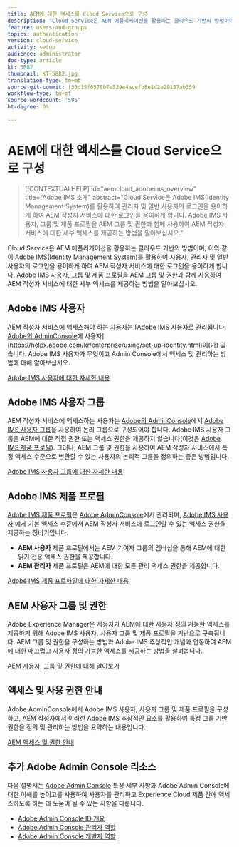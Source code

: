 ```yaml
---
title: AEM에 대한 액세스를 Cloud Service으로 구성
description: 'Cloud Service은 AEM 애플리케이션을 활용하는 클라우드 기반의 방법이며, 이와 같이 Adobe IMS(Identity Management System)를 활용하여 사용자, 관리자 및 일반 사용자의 로그인을 용이하게 하여 AEM 작성자 서비스에 대한 로그인을 용이하게 합니다. Adobe IMS 사용자, 사용자 그룹 및 제품 프로필이 모두 AEM 그룹 및 권한과 함께 사용하여 AEM 작성자에 대한 특정 액세스 권한을 제공하는 방법에 대해 알아보십시오.  '
feature: users-and-groups
topics: authentication
version: cloud-service
activity: setup
audience: administrator
doc-type: article
kt: 5882
thumbnail: KT-5882.jpg
translation-type: tm+mt
source-git-commit: f30d15f0578b7e529e4acefb8e1d2e29157ab359
workflow-type: tm+mt
source-wordcount: '595'
ht-degree: 0%

---
```



# AEM에 대한 액세스를 Cloud Service으로 구성

>[!CONTEXTUALHELP]
>id="aemcloud_adobeims_overview"
>title="Adobe IMS 소개"
>abstract="Cloud Service은 Adobe IMS(Identity Management System)를 활용하여 관리자 및 일반 사용자의 로그인을 용이하게 하여 AEM 작성자 서비스에 대한 로그인을 용이하게 합니다. Adobe IMS 사용자, 그룹 및 제품 프로필을 AEM 그룹 및 권한과 함께 사용하여 AEM 작성자 서비스에 대한 세부 액세스를 제공하는 방법을 알아보십시오."

Cloud Service은 AEM 애플리케이션을 활용하는 클라우드 기반의 방법이며, 이와 같이 Adobe IMS(Identity Management System)를 활용하여 사용자, 관리자 및 일반 사용자의 로그인을 용이하게 하여 AEM 작성자 서비스에 대한 로그인을 용이하게 합니다. Adobe IMS 사용자, 그룹 및 제품 프로필을 AEM 그룹 및 권한과 함께 사용하여 AEM 작성자 서비스에 대한 세부 액세스를 제공하는 방법을 알아보십시오.

## Adobe IMS 사용자

AEM 작성자 서비스에 액세스해야 하는 사용자는 [Adobe IMS 사용자로 관리됩니다. [Adobe의 AdminConsole](https://adminconsole.adobe.com)에 사용자](https://helpx.adobe.com/kr/enterprise/using/set-up-identity.html)이(가) 있습니다. Adobe IMS 사용자가 무엇이고 Admin Console에서 액세스 및 관리하는 방법에 대해 알아보십시오.

[Adobe IMS 사용자에 대한 자세한 내용](./adobe-ims-users.md)

## Adobe IMS 사용자 그룹

AEM 작성자 서비스에 액세스하는 사용자는 [Adobe의 AdminConsole](https://adminconsole.adobe.com)에서 [Adobe IMS 사용자 그룹](https://helpx.adobe.com/enterprise/using/user-groups.html)을 사용하여 논리 그룹으로 구성되어야 합니다. Adobe IMS 사용자 그룹은 AEM에 대한 직접 권한 또는 액세스 권한을 제공하지 않습니다(이것은 [Adobe IMS 제품 프로필](#adobe-ims-product-profiles)). 그러나, AEM 그룹 및 권한을 사용하여 AEM 작성자 서비스에서 특정 액세스 수준으로 변환할 수 있는 사용자의 논리적 그룹을 정의하는 좋은 방법입니다.

[Adobe IMS 사용자 그룹에 대한 자세한 내용](./adobe-ims-user-groups.md)

## Adobe IMS 제품 프로필

[Adobe IMS 제품 프로필](https://helpx.adobe.com/enterprise/using/manage-permissions-and-roles.html)은  [Adobe AdminConsole](https://adminconsole.adobe.com)에서 관리되며,  [Adobe IMS 사용자](#adobe-ims-users) 에게 기본 액세스 수준에서 AEM 작성자 서비스에 로그인할 수 있는 액세스 권한을 제공하는 정비기입니다.

+ __AEM 사용자__ 제품 프로필에서는 AEM 기여자 그룹의 멤버십을 통해 AEM에 대한 읽기 전용 액세스 권한을 제공합니다.
+ __AEM 관리자__ 제품 프로필은 AEM에 대한 모든 관리 액세스 권한을 제공합니다.

[Adobe IMS 제품 프로파일에 대한 자세한 내용](./adobe-ims-product-profiles.md)

## AEM 사용자 그룹 및 권한

Adobe Experience Manager은 사용자가 AEM에 대한 사용자 정의 가능한 액세스를 제공하기 위해 Adobe IMS 사용자, 사용자 그룹 및 제품 프로필을 기반으로 구축됩니다. AEM 그룹 및 권한을 구성하는 방법과 Adobe IMS 추상적인 개념과 연동하여 AEM에 대한 매끄럽고 사용자 정의 가능한 액세스를 제공하는 방법을 살펴봅니다.

[AEM 사용자, 그룹 및 권한에 대해 알아보기](./aem-users-groups-and-permissions.md)

## 액세스 및 사용 권한 안내

Adobe AdminConsole에서 Adobe IMS 사용자, 사용자 그룹 및 제품 프로필을 구성하고, AEM 작성자에서 이러한 Adobe IMS 추상적인 요소를 활용하여 특정 그룹 기반 권한을 정의 및 관리하는 방법을 요약하는 내용입니다.

[AEM 액세스 및 권한 안내](./walk-through.md)

## 추가 Adobe Admin Console 리소스

다음 설명서는 [Adobe Admin Console](https://adminconsole.adobe.com) 특정 세부 사항과 Adobe Admin Console에 대한 이해를 높이고를 사용하여 사용자를 관리하고 Experience Cloud 제품 간에 액세스하도록 하는 데 도움이 될 수 있는 사항을 다룹니다.

+ [Adobe Admin Console ID 개요](https://helpx.adobe.com/enterprise/using/identity.html)
+ [Adobe Admin Console 관리자 역할](https://helpx.adobe.com/enterprise/using/admin-roles.html)
+ [Adobe Admin Console 개발자 역할](https://helpx.adobe.com/enterprise/using/manage-developers.html)